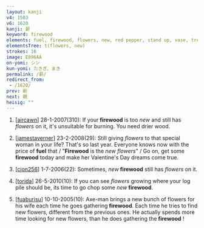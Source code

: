 ```yaml
---
layout: kanji
v4: 1503
v6: 1620
kanji: 薪
keyword: firewood
elements: fuel, firewood, flowers, new, red pepper, stand up, vase, tree, wood, axe
elementsTree: t(flowers, new)
strokes: 16
image: E896AA
on-yomi: シン
kun-yomi: たきぎ、まき
permalink: /薪/
redirect_from:
 - /1620/
prev: 新
next: 親
heisig: ""
---
```


1) [<a href="http://kanji.koohii.com/profile/aircawn">aircawn</a>] 28-1-2007(310): If your<strong> firewood</strong> is too <em>new</em> and still has <em>flowers</em> on it, it&#039;s unsuitable for burning. You need drier wood.

2) [<a href="http://kanji.koohii.com/profile/jamestaverner">jamestaverner</a>] 23-2-2008(29): Still giving <em>flowers</em> to that special woman in your life? That&#039;s so last year. Everyone knows now with the price of <strong>fuel</strong> that / &quot;<strong>Firewood</strong> is the <em>new</em> <em>flowers</em>&quot; / Go on, get some <strong>firewood</strong> today and make her Valentine&#039;s Day dreams come true.

3) [<a href="http://kanji.koohii.com/profile/cjon256">cjon256</a>] 1-7-2006(22): Sometimes, <em>new</em><strong> firewood</strong> still has <em>flowers</em> on it.

4) [<a href="http://kanji.koohii.com/profile/torida">torida</a>] 26-5-2010(10): If you can see <em>flowers</em> growing where your log pile should be, its time to go chop some <em>new</em><strong> firewood</strong>.

5) [<a href="http://kanji.koohii.com/profile/fuaburisu">fuaburisu</a>] 10-10-2005(10): Axe-man brings a new bunch of flowers for his wife each time he goes gathering<strong> firewood</strong>. Each time he tries to find new flowers, different from the previous ones. He actually spends more time looking for new flowers, than he does gathering the<strong> firewood</strong> !

